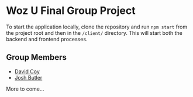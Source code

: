 # Woz U Final Group Project

To start the application locally, clone the repository and run `npm start` from the project root and then in the `/client/` directory. This will start both the backend and frontend processes.

## Group Members

* [David Coy](https://github.com/obsidianspork)
* [Josh Butler](https://github.com/joshorion7)

More to come...